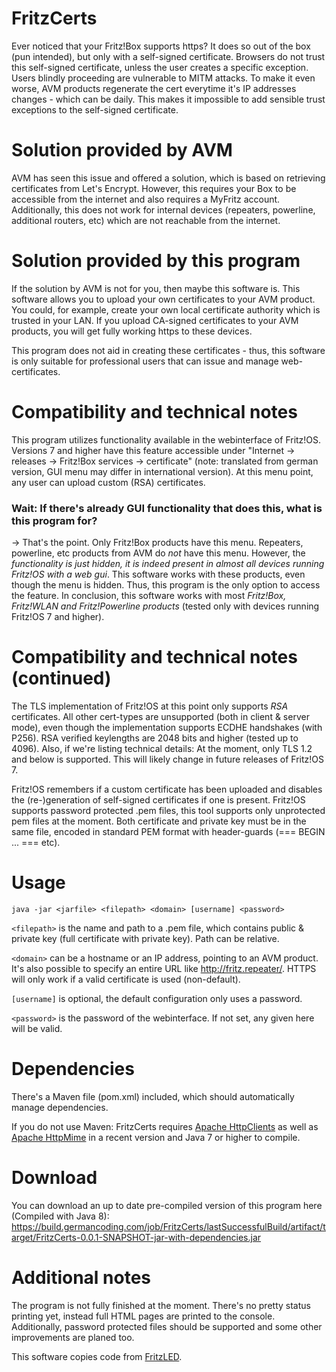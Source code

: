 # FritzCerts
Ever noticed that your Fritz!Box supports https? It does so out of the box (pun intended), but only with a self-signed certificate. Browsers do not trust this self-signed certificate, unless the user creates a specific exception. Users blindly proceeding are vulnerable to MITM attacks. To make it even worse, AVM products regenerate the cert everytime it's IP addresses changes - which can be daily. This makes it impossible to add sensible trust exceptions to the self-signed certificate.

# Solution provided by AVM
AVM has seen this issue and offered a solution, which is based on retrieving certificates from Let's Encrypt. However, this requires your Box to be accessible from the internet and also requires a MyFritz account. Additionally, this does not work for internal devices (repeaters, powerline, additional routers, etc) which are not reachable from the internet.

# Solution provided by this program
If the solution by AVM is not for you, then maybe this software is. This software allows you to upload your own certificates to your AVM product. You could, for example, create your own local certificate authority which is trusted in your LAN. If you upload CA-signed certificates to your AVM products, you will get fully working https to these devices.

This program does not aid in creating these certificates - thus, this software is only suitable for professional users that can issue and manage web-certificates.

# Compatibility and technical notes
This program utilizes functionality available in the webinterface of Fritz!OS. Versions 7 and higher have this feature accessible under "Internet -> releases -> Fritz!Box services -> certificate" (note: translated from german version, GUI menu may differ in international version). At this menu point, any user can upload custom (RSA) certificates.

### Wait: If there's already GUI functionality that does this, what is this program for?
-> That's the point. Only Fritz!Box products have this menu. Repeaters, powerline, etc products from AVM do *not* have this menu. However, the *functionality is just hidden, it is indeed present in almost all devices running Fritz!OS with a web gui*.
This software works with these products, even though the menu is hidden. Thus, this program is the only option to access the feature. In conclusion, this software works with most *Fritz!Box, Fritz!WLAN and Fritz!Powerline products* (tested only with devices running Fritz!OS 7 and higher).

# Compatibility and technical notes (continued)
The TLS implementation of Fritz!OS at this point only supports *RSA* certificates. All other cert-types are unsupported (both in client & server mode), even though the implementation supports ECDHE handshakes (with P256). RSA verified keylengths are 2048 bits and higher (tested up to 4096). Also, if we're listing technical details: At the moment, only TLS 1.2 and below is supported. This will likely change in future releases of Fritz!OS 7.

Fritz!OS remembers if a custom certificate has been uploaded and disables the (re-)generation of self-signed certificates if one is present. Fritz!OS supports password protected .pem files, this tool supports only unprotected pem files at the moment. Both certificate and private key must be in the same file, encoded in standard PEM format with header-guards (=== BEGIN ... === etc).

# Usage
`java -jar <jarfile> <filepath> <domain> [username] <password>`

`<filepath>` is the name and path to a .pem file, which contains public & private key (full certificate with private key). Path can be relative.

`<domain>` can be a hostname or an IP address, pointing to an AVM product. It's also possible to specify an entire URL like http://fritz.repeater/. HTTPS will only work if a valid certificate is used (non-default).

`[username]` is optional, the default configuration only uses a password.

`<password>` is the password of the webinterface. If not set, any given here will be valid.


# Dependencies
There's a Maven file (pom.xml) included, which should automatically manage dependencies. 

If you do not use Maven:
FritzCerts requires [Apache HttpClients](https://hc.apache.org/httpcomponents-client-ga/index.html) as well as [Apache HttpMime](https://hc.apache.org/httpcomponents-client-ga/httpmime/summary.html) in a recent version and Java 7 or higher to compile.

# Download
You can download an up to date pre-compiled version of this program here (Compiled with Java 8):
https://build.germancoding.com/job/FritzCerts/lastSuccessfulBuild/artifact/target/FritzCerts-0.0.1-SNAPSHOT-jar-with-dependencies.jar

# Additional notes
The program is not fully finished at the moment. There's no pretty status printing yet, instead full HTML pages are printed to the console. Additionally, password protected files should be supported and some other improvements are planed too.

This software copies code from [FritzLED](https://github.com/GermanCoding/FritzLED).
